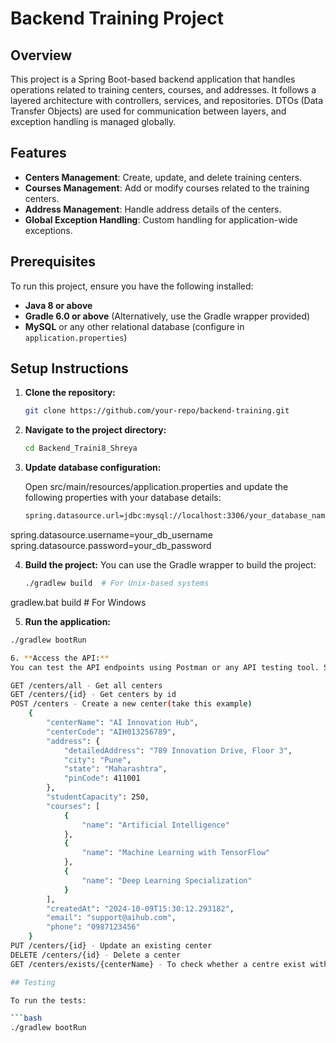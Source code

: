 # Backend Training Project

## Overview

This project is a Spring Boot-based backend application that handles operations related to training centers, courses, and addresses. It follows a layered architecture with controllers, services, and repositories. DTOs (Data Transfer Objects) are used for communication between layers, and exception handling is managed globally.

## Features

- **Centers Management**: Create, update, and delete training centers.
- **Courses Management**: Add or modify courses related to the training centers.
- **Address Management**: Handle address details of the centers.
- **Global Exception Handling**: Custom handling for application-wide exceptions.



## Prerequisites

To run this project, ensure you have the following installed:

- **Java 8 or above**
- **Gradle 6.0 or above** (Alternatively, use the Gradle wrapper provided)
- **MySQL** or any other relational database (configure in `application.properties`)

## Setup Instructions

1. **Clone the repository:**

   ```bash
   git clone https://github.com/your-repo/backend-training.git


2. **Navigate to the project directory:**

   ```bash
   cd Backend_Traini8_Shreya


3. **Update database configuration:**

   Open src/main/resources/application.properties and update the following properties with your database details:

   ```bash
   spring.datasource.url=jdbc:mysql://localhost:3306/your_database_name
spring.datasource.username=your_db_username
spring.datasource.password=your_db_password


4. **Build the project:**
You can use the Gradle wrapper to build the project:

   ```bash
   ./gradlew build  # For Unix-based systems
gradlew.bat build  # For Windows

5. **Run the application:**
```bash
./gradlew bootRun

6. **Access the API:**
You can test the API endpoints using Postman or any API testing tool. Some sample endpoints are:

GET /centers/all - Get all centers
GET /centers/{id} - Get centers by id
POST /centers - Create a new center(take this example)
    {
        "centerName": "AI Innovation Hub",
        "centerCode": "AIH013256789",
        "address": {
            "detailedAddress": "789 Innovation Drive, Floor 3",
            "city": "Pune",
            "state": "Maharashtra",
            "pinCode": 411001
        },
        "studentCapacity": 250,
        "courses": [
            {
                "name": "Artificial Intelligence"
            },
            {
                "name": "Machine Learning with TensorFlow"
            },
            {
                "name": "Deep Learning Specialization"
            }
        ],
        "createdAt": "2024-10-09T15:30:12.293182",
        "email": "support@aihub.com",
        "phone": "0987123456"
    }
PUT /centers/{id} - Update an existing center
DELETE /centers/{id} - Delete a center
GET /centers/exists/{centerName} - To check whether a centre exist with returns boolean value

## Testing

To run the tests:

```bash
./gradlew bootRun
 

